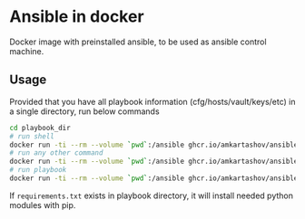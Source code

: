 # Ansible in docker

Docker image with preinstalled ansible, to be used as ansible control machine.

## Usage

Provided that you have all playbook information (cfg/hosts/vault/keys/etc) in a single directory, run below commands

```bash
cd playbook_dir
# run shell
docker run -ti --rm --volume `pwd`:/ansible ghcr.io/amkartashov/ansible
# run any other command
docker run -ti --rm --volume `pwd`:/ansible ghcr.io/amkartashov/ansible ansible --version
# run playbook
docker run -ti --rm --volume `pwd`:/ansible ghcr.io/amkartashov/ansible ansible-playbook site.yml
```

If `requirements.txt` exists in playbook directory, it will install needed python modules with pip.
